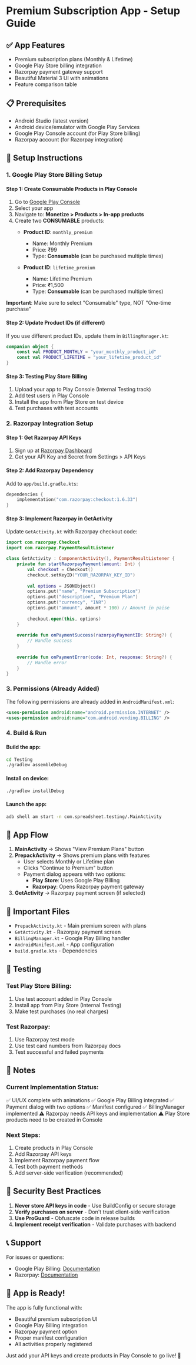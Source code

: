 # Premium Subscription App - Setup Guide

## ✅ App Features
- Premium subscription plans (Monthly & Lifetime)
- Google Play Store billing integration
- Razorpay payment gateway support
- Beautiful Material 3 UI with animations
- Feature comparison table

## 📋 Prerequisites
- Android Studio (latest version)
- Android device/emulator with Google Play Services
- Google Play Console account (for Play Store billing)
- Razorpay account (for Razorpay integration)

## 🚀 Setup Instructions

### 1. Google Play Store Billing Setup

#### Step 1: Create Consumable Products in Play Console
1. Go to [Google Play Console](https://play.google.com/console)
2. Select your app
3. Navigate to: **Monetize > Products > In-app products**
4. Create two **CONSUMABLE** products:
   - **Product ID**: `monthly_premium`
     - Name: Monthly Premium
     - Price: ₹99
     - Type: **Consumable** (can be purchased multiple times)
   
   - **Product ID**: `lifetime_premium`
     - Name: Lifetime Premium
     - Price: ₹1,500
     - Type: **Consumable** (can be purchased multiple times)

**Important**: Make sure to select "Consumable" type, NOT "One-time purchase"

#### Step 2: Update Product IDs (if different)
If you use different product IDs, update them in `BillingManager.kt`:
```kotlin
companion object {
    const val PRODUCT_MONTHLY = "your_monthly_product_id"
    const val PRODUCT_LIFETIME = "your_lifetime_product_id"
}
```

#### Step 3: Testing Play Store Billing
1. Upload your app to Play Console (Internal Testing track)
2. Add test users in Play Console
3. Install the app from Play Store on test device
4. Test purchases with test accounts

### 2. Razorpay Integration Setup

#### Step 1: Get Razorpay API Keys
1. Sign up at [Razorpay Dashboard](https://dashboard.razorpay.com/)
2. Get your API Key and Secret from Settings > API Keys

#### Step 2: Add Razorpay Dependency
Add to `app/build.gradle.kts`:
```kotlin
dependencies {
    implementation("com.razorpay:checkout:1.6.33")
}
```

#### Step 3: Implement Razorpay in GetActivity
Update `GetActivity.kt` with Razorpay checkout code:
```kotlin
import com.razorpay.Checkout
import com.razorpay.PaymentResultListener

class GetActivity : ComponentActivity(), PaymentResultListener {
    private fun startRazorpayPayment(amount: Int) {
        val checkout = Checkout()
        checkout.setKeyID("YOUR_RAZORPAY_KEY_ID")
        
        val options = JSONObject()
        options.put("name", "Premium Subscription")
        options.put("description", "Premium Plan")
        options.put("currency", "INR")
        options.put("amount", amount * 100) // Amount in paise
        
        checkout.open(this, options)
    }
    
    override fun onPaymentSuccess(razorpayPaymentID: String?) {
        // Handle success
    }
    
    override fun onPaymentError(code: Int, response: String?) {
        // Handle error
    }
}
```

### 3. Permissions (Already Added)
The following permissions are already added in `AndroidManifest.xml`:
```xml
<uses-permission android:name="android.permission.INTERNET" />
<uses-permission android:name="com.android.vending.BILLING" />
```

### 4. Build & Run

#### Build the app:
```bash
cd Testing
./gradlew assembleDebug
```

#### Install on device:
```bash
./gradlew installDebug
```

#### Launch the app:
```bash
adb shell am start -n com.spreadsheet.testing/.MainActivity
```

## 📱 App Flow

1. **MainActivity** → Shows "View Premium Plans" button
2. **PrepackActivity** → Shows premium plans with features
   - User selects Monthly or Lifetime plan
   - Clicks "Continue to Premium" button
   - Payment dialog appears with two options:
     - **Play Store**: Uses Google Play Billing
     - **Razorpay**: Opens Razorpay payment gateway
3. **GetActivity** → Razorpay payment screen (if selected)

## 🔧 Important Files

- `PrepackActivity.kt` - Main premium screen with plans
- `GetActivity.kt` - Razorpay payment screen
- `BillingManager.kt` - Google Play Billing handler
- `AndroidManifest.xml` - App configuration
- `build.gradle.kts` - Dependencies

## 🧪 Testing

### Test Play Store Billing:
1. Use test account added in Play Console
2. Install app from Play Store (Internal Testing)
3. Make test purchases (no real charges)

### Test Razorpay:
1. Use Razorpay test mode
2. Use test card numbers from Razorpay docs
3. Test successful and failed payments

## 📝 Notes

### Current Implementation Status:
✅ UI/UX complete with animations
✅ Google Play Billing integrated
✅ Payment dialog with two options
✅ Manifest configured
✅ BillingManager implemented
⚠️ Razorpay needs API keys and implementation
⚠️ Play Store products need to be created in Console

### Next Steps:
1. Create products in Play Console
2. Add Razorpay API keys
3. Implement Razorpay payment flow
4. Test both payment methods
5. Add server-side verification (recommended)

## 🔐 Security Best Practices

1. **Never store API keys in code** - Use BuildConfig or secure storage
2. **Verify purchases on server** - Don't trust client-side verification
3. **Use ProGuard** - Obfuscate code in release builds
4. **Implement receipt verification** - Validate purchases with backend

## 📞 Support

For issues or questions:
- Google Play Billing: [Documentation](https://developer.android.com/google/play/billing)
- Razorpay: [Documentation](https://razorpay.com/docs/)

## 🎉 App is Ready!

The app is fully functional with:
- Beautiful premium subscription UI
- Google Play Billing integration
- Razorpay payment option
- Proper manifest configuration
- All activities properly registered

Just add your API keys and create products in Play Console to go live! 🚀

